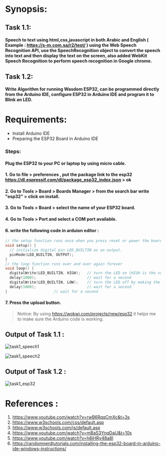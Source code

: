 # Synopsis:
## Task 1.1:
#### Speech to text using html,css,javascript in both Arabic and English ( Example : https://s-m.com.sa/r2/test/ ) using the Web Speech Recognition API, use the SpeechRecognition object to convert the speech into text and then display the text on the screen, also added WebKit Speech Recognition to perform speech recognition in Google chrome.
## Task 1.2:
#### Write Algorithm for running Wasdom ESP32, can be programmed directly from the Arduino IDE, configure ESP32 in Arduino IDE and program it to Blink an LED.
# Requirements:
 - Install Arduino IDE
 - Preparing the ESP32 Board in Arduino IDE
### Steps:
#### Plug the ESP32 to your PC or laptop by using micro cable.
#### 1. Go to file > preferences , put the package link to the esp32 https://dl.espressif.com/dl/package_esp32_index.json > ok
#### 2. Go to Tools > Board > Boards Manager > from the search bar write "esp32" > click on install.
#### 3. Go to Tools > Board > select the name of your ESP32 board.
#### 4. Go to Tools > Port and select a COM port available.
#### 6. write the following code in arduion editor :
```C++ 
// the setup function runs once when you press reset or power the board
void setup() {
  // initialize digital pin LED_BUILTIN as an output.
  pinMode(LED_BUILTIN, OUTPUT);
}
// the loop function runs over and over again forever
void loop() {
  digitalWrite(LED_BUILTIN, HIGH);   // turn the LED on (HIGH is the voltage level)
  delay(1000);                       // wait for a second
  digitalWrite(LED_BUILTIN, LOW);    // turn the LED off by making the voltage LOW
  delay(1000);                       // wait for a second
}                     // wait for a second
```
 
#### 7. Press the upload button.
>Notice: By using https://wokwi.com/projects/new/esp32 it helps me to make sure the Arduino code is working.
## Output of Task 1.1 :
![task1_speech1](https://user-images.githubusercontent.com/74248225/178168139-1ef63d47-d08a-4c23-812d-7d987f03a67f.PNG)

![task1_speech2](https://user-images.githubusercontent.com/74248225/178168160-4c2306ad-6e5b-4e2d-93af-0af66c976857.PNG)

## Output of Task 1.2 :
![task1_esp32](https://user-images.githubusercontent.com/74248225/178168180-ad9743fd-42d0-45dd-966e-b8cba0f2cc4a.PNG)
# References :
1.	https://www.youtube.com/watch?v=rwB6RqqCmXc&t=3s
2.  https://www.w3schools.com/css/default.asp
4.	https://www.w3schools.com/js/default.asp
5.	https://www.youtube.com/watch?v=mBaS3YnqDaU&t=10s
6.	https://www.youtube.com/watch?v=h8iHRy48a8I
7.	https://randomnerdtutorials.com/installing-the-esp32-board-in-arduino-ide-windows-instructions/
